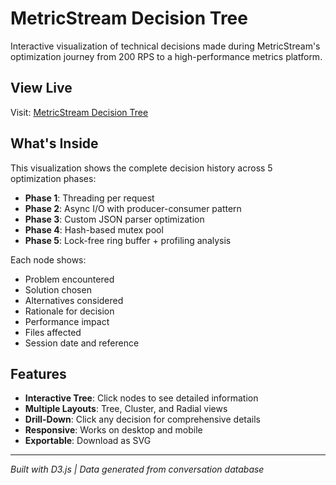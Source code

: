 # MetricStream Decision Tree

Interactive visualization of technical decisions made during MetricStream's optimization journey from 200 RPS to a high-performance metrics platform.

## View Live

Visit: [MetricStream Decision Tree](https://kapil0x.github.io/MetricsStream/)

## What's Inside

This visualization shows the complete decision history across 5 optimization phases:

- **Phase 1**: Threading per request
- **Phase 2**: Async I/O with producer-consumer pattern
- **Phase 3**: Custom JSON parser optimization
- **Phase 4**: Hash-based mutex pool
- **Phase 5**: Lock-free ring buffer + profiling analysis

Each node shows:
- Problem encountered
- Solution chosen
- Alternatives considered
- Rationale for decision
- Performance impact
- Files affected
- Session date and reference

## Features

- **Interactive Tree**: Click nodes to see detailed information
- **Multiple Layouts**: Tree, Cluster, and Radial views
- **Drill-Down**: Click any decision for comprehensive details
- **Responsive**: Works on desktop and mobile
- **Exportable**: Download as SVG

---

*Built with D3.js | Data generated from conversation database*
